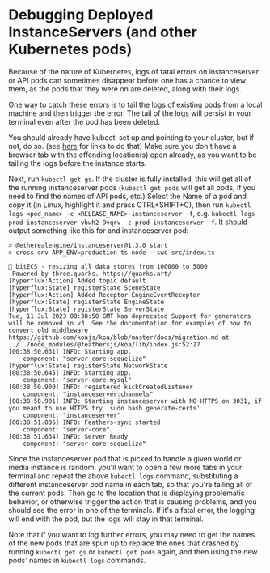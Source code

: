 # Debugging Deployed InstanceServers (and other Kubernetes pods)

Because of the nature of Kubernetes, logs of fatal errors on instanceserver or API pods can sometimes disappear
before one has a chance to view them, as the pods that they were on are deleted, along with their logs.

One way to catch these errors is to tail the logs of existing pods from a local machine and then trigger the error.
The tail of the logs will persist in your terminal even after the pod has been deleted.

You should already have kubectl set up and pointing to your cluster, but if not, do so. 
(see [here](/manual/modules/infrastructure/devopsDeployment/managingRemoteKubernetes) for links to do that)
Make sure you don't have a browser tab with the offending location(s) open already, as you want to be tailing
the logs before the instance starts.

Next, run `kubectl get gs`. If the cluster is fully installed, this will get all of the running instanceserver
pods (`kubectl get pods` will get all pods, if you need to find the names of API pods, etc.) 
Select the Name of a pod and copy it (in Linux, highlight it and press CTRL+SHIFT+C), then run 
`kubectl logs <pod_name> -c <RELEASE_NAME>-instanceserver -f`,
e.g. `kubectl logs prod-instanceserver-vhwh2-9vqrv -c prod-instanceserver -f`. It should output something like this for
and instanceserver pod:

```
> @etherealengine/instanceserver@1.3.0 start
> cross-env APP_ENV=production ts-node --swc src/index.ts

👾 bitECS - resizing all data stores from 100000 to 5000
 Powered by three.quarks. https://quarks.art/
[hyperflux:Action] Added topic default
[hyperflux:State] registerState SceneState
[hyperflux:Action] Added Receptor EngineEventReceptor
[hyperflux:State] registerState EngineState
[hyperflux:State] registerState ServerState
Tue, 11 Jul 2023 00:38:50 GMT koa deprecated Support for generators will be removed in v3. See the documentation for examples of how to convert old middleware https://github.com/koajs/koa/blob/master/docs/migration.md at ../../node_modules/@feathersjs/koa/lib/index.js:52:27
[00:38:50.631] INFO: Starting app.
    component: "server-core:sequelize"
[hyperflux:State] registerState NetworkState
[00:38:50.645] INFO: Starting app.
    component: "server-core:mysql"
[00:38:50.900] INFO: registered kickCreatedListener
    component: "instanceserver:channels"
[00:38:50.901] INFO: Starting instanceserver with NO HTTPS on 3031, if you meant to use HTTPS try 'sudo bash generate-certs'
    component: "instanceserver"
[00:38:51.036] INFO: Feathers-sync started.
    component: "server-core"
[00:38:51.634] INFO: Server Ready
    component: "server-core:sequelize"

```

Since the instanceserver pod that is picked to handle a given world or media instance is random, you'll want to
open a few more tabs in your terminal and repeat the above `kubectl logs` command, substituting a different
instanceserver pod name in each tab, so that you're tailing all of the current pods. Then go to the location that is
displaying problematic behavior, or otherwise trigger the action that is causing problems, and you should see the error
in one of the terminals. If it's a fatal error, the logging will end with the pod, but the logs will stay in that terminal.

Note that if you want to log further errors, you may need to get the names of the new pods that are spun up to replace
the ones that crashed by running `kubectl get gs` or `kubectl get pods` again, and then using the new pods' names in
`kubectl logs` commands.
